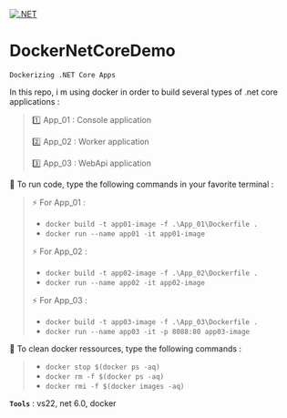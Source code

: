 [![.NET](https://github.com/aimenux/DockerNetCoreDemo/actions/workflows/ci.yml/badge.svg)](https://github.com/aimenux/DockerNetCoreDemo/actions/workflows/ci.yml)

# DockerNetCoreDemo
```
Dockerizing .NET Core Apps
```

In this repo, i m using docker in order to build several types of .net core applications :

> :one: App_01 : Console application
>
> :two: App_02 : Worker application
>
> :three: App_03 : WebApi application

:rocket: To run code, type the following commands in your favorite terminal :
>
> :zap: For App_01 :
> - `docker build -t app01-image -f .\App_01\Dockerfile .`
> - `docker run --name app01 -it app01-image`
>
> :zap: For App_02 :
> - `docker build -t app02-image -f .\App_02\Dockerfile .`
> - `docker run --name app02 -it app02-image`
>
> :zap: For App_03 :
> - `docker build -t app03-image -f .\App_03\Dockerfile .`
> - `docker run --name app03 -it -p 8088:80 app03-image`
>
>
:rocket: To clean docker ressources, type the following commands :
> - `docker stop $(docker ps -aq)`
> - `docker rm -f $(docker ps -aq)`
> - `docker rmi -f $(docker images -aq)`

**`Tools`** : vs22, net 6.0, docker